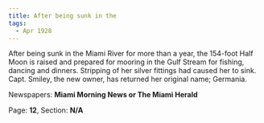 ```yaml
---  
title: After being sunk in the  
tags:  
  - Apr 1928  
---  
```

  
After being sunk in the Miami River for more than a year, the 154-foot Half Moon is raised and prepared for mooring in the Gulf Stream for fishing, dancing and dinners. Stripping of her silver fittings had caused her to sink. Capt. Smiley, the new owner, has returned her original name; Germania.  
  
Newspapers: **Miami Morning News or The Miami Herald**  
  
Page: **12**, Section: **N/A** 
